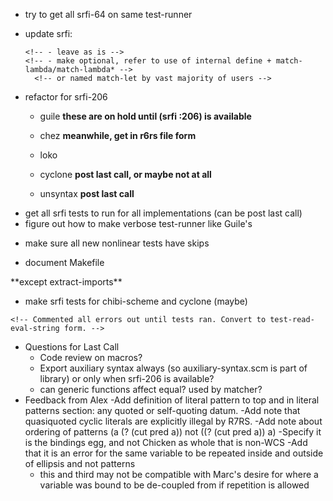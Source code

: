 <!-- - check not-working **fixed** -->
- try to get all srfi-64 on same test-runner
<!-- - Gerbil and Cyclone record methods -->
 <!-- - try to integrate chez into testing framework **fixed** -->
- update srfi:
   <!-- - (pat1 ... patN patN+1 ooo \[patN+2 ...]) **fixed** -->
   <!-- - ?nested quasiquotes? **nothing to be done** -->
   <!-- - specify srfi-206 for exporting patterns **re-fixed** -->
   <!-- - clarify tail context **fixed** (not sure what there is to clarify re: -->
   <!-- call/cc, side-effects **fixed** , and exceptions **fixed**, but those are likely -->
   <!-- next issues to come up) -->
   <!-- - add unquote and unquote-splicing to forbidden patvars **fixed** -->
   <!-- - specify that (match 1 ((and odd? (? odd? odd?)) odd?)) will not work or -->
   <!-- for that matter (match '(1 2 3 4) ((and car (= car car)) car)) \[although this -->
   <!-- second case makes even less sense  since ^    and  ^ would match to '(1 2 3 4) -->
   <!-- and 1, respectively.] **fixed** added info and examples about patvars in -->
   <!-- fields and predicates. -->
   <!-- - figure out how to handle match-letrec/match-letrec\* in specification -->
      <!-- - leave as is -->
      <!-- - make optional, refer to use of internal define + match-lambda/match-lambda* -->
        <!-- or named match-let by vast majority of users -->
   <!-- - srfi should give implementors more guidance **fixed** -->
   <!-- - find and show example of match with failure -does this figure into call/cc (escape continuations,etc?)? **fixed** -->
   <!-- - flesh out: -->
   <!-- - or patterns **fixed** -->
   <!-- - not patterns **fixed** -->
   <!-- - ellipses **fixed** -->
- refactor for srfi-206
  <!-- - guache, chibi, larceny -->
  - guile **these are on hold until (srfi :206) is available**
  - chez **meanwhile, get in r6rs file form**
  - loko

  - cyclone **post last call, or maybe not at all**
  - unsyntax **post last call**
<!-- - document and test make-match-pred make-match-get make-match-set (decided cut was better option)-->
- get all srfi tests to run for all implementations (can be post last call)
- figure out how to make verbose test-runner like Guile's
<!-- - add forum credits in ack section -->
- make sure all new nonlinear tests have skips
<!-- - set up srfi tests like match tests in Makefile -->
- document Makefile
<!-- - get all srfi tests to pass --> **except extract-imports**
- make srfi tests for chibi-scheme and cyclone (maybe)
<!-- - work some on benchmarking -->
<!-- - make srfi-test.scm in srfi/test containing all example code. -->
<!-- - run #f branches of srfi-test using (util match) and record-less implementation -->
  <!-- - test skip isn't enough to stop erroneous conditions from giving an error. -->
    <!-- Commented all errors out until tests ran. Convert to test-read-eval-string form. -->
<!-- - close out threads move to maybe, answered, or no-answer, depending on how handled -->
   <!-- - milestone handle files that start with 1 -->
   <!-- - milestone handle files that start with 2 -->
   <!-- - milestone handle files that start with 3 -->
   <!-- - milestone handle files that start with 4 -->
   <!-- - milestone handle files that start with 5 -->
   <!-- - milestone handle files that start with 6 -->
   <!-- - milestone handle files that start with 7 -->
   <!-- - milestone handle files that start with 8 -->
   <!-- - milestone handle files that start with 9 -->
- Questions for Last Call
  - Code review on macros?
  - Export auxiliary syntax always (so auxiliary-syntax.scm is part of library)
    or only when srfi-206 is available?
  - can generic functions affect equal? used by matcher?
- Feedback from Alex
  -Add definition of literal pattern to top and in literal patterns section: any quoted or self-quoting datum.
  -Add note that quasiquoted cyclic literals are explicitly illegal by R7RS.
  -Add note about ordering of patterns (a (? (cut pred a)) not ((? (cut pred a)) a)
  -Specify it is the bindings egg, and not Chicken as whole that is non-WCS
  -Add that it is an error for the same variable to be repeated inside and outside of ellipsis and not patterns
    - this and third may not be compatible with Marc's desire for where a variable was bound to be de-coupled from if repetition is allowed
